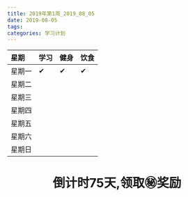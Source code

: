 ```yaml
---
title: 2019年第1周_2019_08_05
date: 2019-08-05 
tags:
categories: 学习计划
---
```


<!-- 星期|码砖总结|阅读|英语学习|健身|杂类学习|总结-->
<!--:-----------|:------------|:--------|:---------|:---------|:---------|:----------->
<!--星期一| | | |✔| | |-->
<!--星期二| | | | | | |-->
<!--星期三| | | | | | |-->
<!--星期四| | | | | | |-->
<!--星期五| | | | | | |-->
<!--星期六| | | | | | |-->
<!--星期日| | | | | | |-->
<!--总计| | | | | | |-->

星期|学习|健身|饮食
:------|:------------|:------------|:------------
星期一|✔|✔|✔| 
星期二| | | | 
星期三| | | | 
星期四| | | | 
星期五| | | | 
星期六| | | | 
星期日| | | | 
# <center>倒计时75天,领取㊙️奖励</center>


<!--![](../images/head.png)-->
<!--<img src="../images/head.png" width = 20% height = 20% />-->

